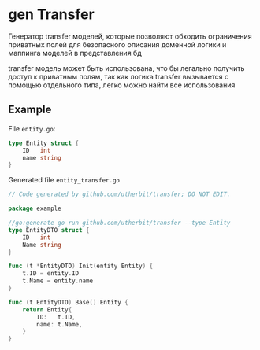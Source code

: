 # gen Transfer

Генератор transfer моделей, которые позволяют обходить ограничения приватных полей
для безопасного описания доменной логики и маппинга моделей в представления бд

transfer модель может быть использована, что бы легально получить доступ к приватным полям,
так как логика transfer вызывается с помощью отдельного типа, легко можно найти все использования


## Example

File `entity.go`:

```go
type Entity struct {
	ID   int
	name string
}
```

Generated file `entity_transfer.go`

```go
// Code generated by github.com/utherbit/transfer; DO NOT EDIT.

package example

//go:generate go run github.com/utherbit/transfer --type Entity
type EntityDTO struct {
	ID   int
	Name string
}

func (t *EntityDTO) Init(entity Entity) {
	t.ID = entity.ID
	t.Name = entity.name
}

func (t EntityDTO) Base() Entity {
	return Entity{
		ID:   t.ID,
		name: t.Name,
	}
}
```
